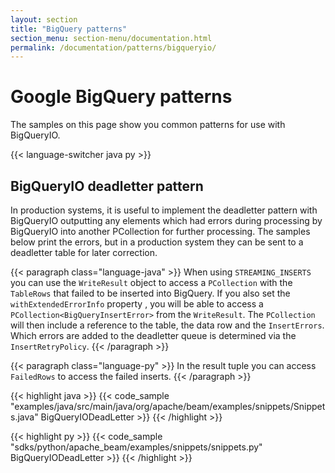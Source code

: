```yaml
---
layout: section
title: "BigQuery patterns"
section_menu: section-menu/documentation.html
permalink: /documentation/patterns/bigqueryio/
---
```

<!--
Licensed under the Apache License, Version 2.0 (the "License");
you may not use this file except in compliance with the License.
You may obtain a copy of the License at

http://www.apache.org/licenses/LICENSE-2.0

Unless required by applicable law or agreed to in writing, software
distributed under the License is distributed on an "AS IS" BASIS,
WITHOUT WARRANTIES OR CONDITIONS OF ANY KIND, either express or implied.
See the License for the specific language governing permissions and
limitations under the License.
-->

# Google BigQuery patterns

The samples on this page show you common patterns for use with BigQueryIO.

{{< language-switcher java py >}}

## BigQueryIO deadletter pattern
In production systems, it is useful to implement the deadletter pattern with BigQueryIO outputting any elements which had errors during processing by BigQueryIO into another PCollection for further processing. 
The samples below print the errors, but in a production system they can be sent to a deadletter table for later correction.  

{{< paragraph class="language-java" >}}
When using `STREAMING_INSERTS`  you can use the `WriteResult` object to access a `PCollection` with the `TableRows` that failed to be inserted into BigQuery. 
If you also set the `withExtendedErrorInfo` property , you will be able to access a `PCollection<BigQueryInsertError>` from the `WriteResult`. The `PCollection` will then include a reference to the table, the data row and the `InsertErrors`. Which errors are added to the deadletter queue is determined via the `InsertRetryPolicy`.
{{< /paragraph >}}

{{< paragraph class="language-py" >}}
In the result tuple you can access `FailedRows` to access the failed inserts.
{{< /paragraph >}}

{{< highlight java >}}
{{< code_sample "examples/java/src/main/java/org/apache/beam/examples/snippets/Snippets.java" BigQueryIODeadLetter >}}
{{< /highlight >}}

{{< highlight py >}}
{{< code_sample "sdks/python/apache_beam/examples/snippets/snippets.py" BigQueryIODeadLetter >}}
{{< /highlight >}}
